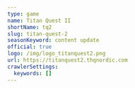 ```yaml
---
type: game
name: Titan Quest II
shortName: tq2
slug: titan-quest-2
seasonKeyword: content update
official: true
logo: /img/logo_titanquest2.png
url: https://titanquest2.thqnordic.com
crawlerSettings:
  keywords: []
---
```

